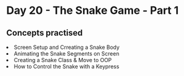 <h1>Day 20 - The Snake Game - Part 1</h1>
<h2>Concepts practised</h2>
<li>Screen Setup and Crreating a Snake Body
<li>Animating the Snake Segments on Screen
<li>Creating a Snake Class & Move to OOP
<li>How to Control the Snake with a Keypress

